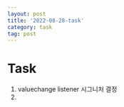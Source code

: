 ```yaml
---
layout: post
title: '2022-08-28-task'
category: task
tag: post
---
```


# Task
1. valuechange listener 시그니처 결정
2. 